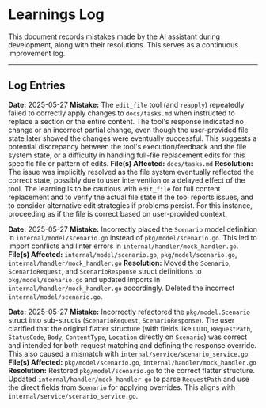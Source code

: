 # Learnings Log

This document records mistakes made by the AI assistant during development, along with their resolutions. This serves as a continuous improvement log.

---

## Log Entries

**Date:** 2025-05-27
**Mistake:** The `edit_file` tool (and `reapply`) repeatedly failed to correctly apply changes to `docs/tasks.md` when instructed to replace a section or the entire content. The tool's response indicated no change or an incorrect partial change, even though the user-provided file state later showed the changes were eventually successful. This suggests a potential discrepancy between the tool's execution/feedback and the file system state, or a difficulty in handling full-file replacement edits for this specific file or pattern of edits.
**File(s) Affected:** `docs/tasks.md`
**Resolution:** The issue was implicitly resolved as the file system eventually reflected the correct state, possibly due to user intervention or a delayed effect of the tool. The learning is to be cautious with `edit_file` for full content replacement and to verify the actual file state if the tool reports issues, and to consider alternative edit strategies if problems persist. For this instance, proceeding as if the file is correct based on user-provided context.

**Date:** 2025-05-27
**Mistake:** Incorrectly placed the `Scenario` model definition in `internal/model/scenario.go` instead of `pkg/model/scenario.go`. This led to import conflicts and linter errors in `internal/handler/mock_handler.go`.
**File(s) Affected:** `internal/model/scenario.go`, `pkg/model/scenario.go`, `internal/handler/mock_handler.go`
**Resolution:** Moved the `Scenario`, `ScenarioRequest`, and `ScenarioResponse` struct definitions to `pkg/model/scenario.go` and updated imports in `internal/handler/mock_handler.go` accordingly. Deleted the incorrect `internal/model/scenario.go`.

**Date:** 2025-05-27
**Mistake:** Incorrectly refactored the `pkg/model.Scenario` struct into sub-structs (`ScenarioRequest`, `ScenarioResponse`). The user clarified that the original flatter structure (with fields like `UUID`, `RequestPath`, `StatusCode`, `Body`, `ContentType`, `Location` directly on `Scenario`) was correct and intended for both request matching and defining the response override. This also caused a mismatch with `internal/service/scenario_service.go`.
**File(s) Affected:** `pkg/model/scenario.go`, `internal/handler/mock_handler.go`
**Resolution:** Restored `pkg/model/scenario.go` to the correct flatter structure. Updated `internal/handler/mock_handler.go` to parse `RequestPath` and use the direct fields from `Scenario` for applying overrides. This aligns with `internal/service/scenario_service.go`.

<!-- Example Entry:
**Date:** YYYY-MM-DD
**Mistake:** [Description of the mistake, e.g., "Incorrectly implemented X functionality by doing Y."]
**File(s) Affected:** [List of files, if applicable]
**Resolution:** [Description of how the mistake was corrected, e.g., "Refactored Y to correctly implement X by Z. The key learning was ABC."]
--> 
